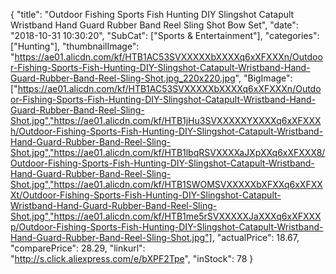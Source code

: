{
	"title": "Outdoor Fishing Sports Fish Hunting DIY Slingshot Catapult Wristband Hand Guard Rubber Band Reel Sling Shot Bow Set",
	"date": "2018-10-31 10:30:20",
	"SubCat": ["Sports & Entertainment"],
	"categories": ["Hunting"],
	"thumbnailImage": "https://ae01.alicdn.com/kf/HTB1AC53SVXXXXXbXXXXq6xXFXXXn/Outdoor-Fishing-Sports-Fish-Hunting-DIY-Slingshot-Catapult-Wristband-Hand-Guard-Rubber-Band-Reel-Sling-Shot.jpg_220x220.jpg",
	"BigImage": ["https://ae01.alicdn.com/kf/HTB1AC53SVXXXXXbXXXXq6xXFXXXn/Outdoor-Fishing-Sports-Fish-Hunting-DIY-Slingshot-Catapult-Wristband-Hand-Guard-Rubber-Band-Reel-Sling-Shot.jpg","https://ae01.alicdn.com/kf/HTB1jHu3SVXXXXXYXXXXq6xXFXXXh/Outdoor-Fishing-Sports-Fish-Hunting-DIY-Slingshot-Catapult-Wristband-Hand-Guard-Rubber-Band-Reel-Sling-Shot.jpg","https://ae01.alicdn.com/kf/HTB1lbqRSVXXXXaJXpXXq6xXFXXX8/Outdoor-Fishing-Sports-Fish-Hunting-DIY-Slingshot-Catapult-Wristband-Hand-Guard-Rubber-Band-Reel-Sling-Shot.jpg","https://ae01.alicdn.com/kf/HTB1SWOMSVXXXXXbXFXXq6xXFXXXt/Outdoor-Fishing-Sports-Fish-Hunting-DIY-Slingshot-Catapult-Wristband-Hand-Guard-Rubber-Band-Reel-Sling-Shot.jpg","https://ae01.alicdn.com/kf/HTB1me5rSVXXXXXJaXXXq6xXFXXXp/Outdoor-Fishing-Sports-Fish-Hunting-DIY-Slingshot-Catapult-Wristband-Hand-Guard-Rubber-Band-Reel-Sling-Shot.jpg"],
	"actualPrice": 18.67,
	"comparePrice": 28.29,
	"linkurl": "http://s.click.aliexpress.com/e/bXPF2Tpe",
	"inStock": 78
}
